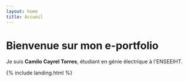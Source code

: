 ```yaml
---
layout: home
title: Accueil
---
```

# Bienvenue sur mon e-portfolio

Je suis **Camilo Cayrel Torres**, étudiant en génie électrique à l'ENSEEIHT.

{% include landing.html %}
